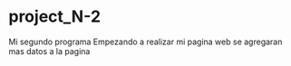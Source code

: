 # project_N-2
Mi segundo programa
Empezando a realizar mi pagina web
se agregaran  mas datos a la pagina
